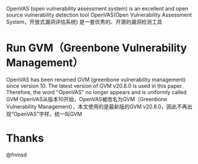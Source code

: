 OpenVAS (open vulnerability assessment system) is an excellent and open source vulnerability detection tool
OpenVAS(Open Vulnerability Assessment System，开放式漏洞评估系统) 是一套优秀的、开源的漏洞检测工具
# Run GVM（Greenbone Vulnerability Management）
OpenVAS has been renamed GVM (greenbone vulnerability management) since version 10. The latest version of GVM v20.8.0 is used in this paper. Therefore, the word "OpenVAS" no longer appears and is uniformly called GVM
OpenVAS从版本10开始，OpenVAS被改名为GVM（Greenbone Vulnerability Management），本文使用的是最新版的GVM v20.8.0，因此不再出现“OpenVAS”字样，统一叫GVM
# Thanks
@fnmsd
